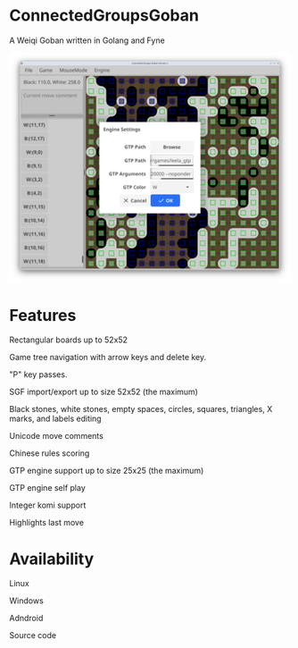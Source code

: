 # ConnectedGroupsGoban

A Weiqi Goban written in Golang and Fyne

![Screenshot](Screenshot_20240928_054610.png?raw=true "Screenshot")

# Features

Rectangular boards up to 52x52

Game tree navigation with arrow keys and delete key.

"P" key passes.

SGF import/export up to size 52x52 (the maximum)

Black stones, white stones, empty spaces, circles, squares, triangles, X marks, and labels editing

Unicode move comments

Chinese rules scoring

GTP engine support up to size 25x25 (the maximum)

GTP engine self play

Integer komi support

Highlights last move

# Availability

Linux

Windows

Adndroid

Source code